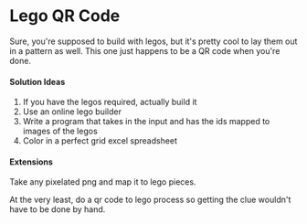 # Lego QR Code

Sure, you're supposed to build with legos, but it's pretty cool to lay them out in a pattern as well. This one just happens to be a QR code when you're done.

#### Solution Ideas

1. If you have the legos required, actually build it
2. Use an online lego builder
3. Write a program that takes in the input and has the ids mapped to images of the legos
4. Color in a perfect grid excel spreadsheet

#### Extensions

Take any pixelated png and map it to lego pieces.

At the very least, do a qr code to lego process so getting the clue wouldn't have to be done by hand.